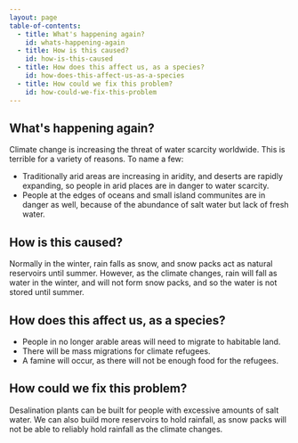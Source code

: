 ```yaml
---
layout: page
table-of-contents:
  - title: What's happening again?
    id: whats-happening-again
  - title: How is this caused?
    id: how-is-this-caused
  - title: How does this affect us, as a species?
    id: how-does-this-affect-us-as-a-species
  - title: How could we fix this problem?
    id: how-could-we-fix-this-problem
---
```

## What's happening again?

Climate change is increasing the threat of water scarcity worldwide. This is terrible for a variety of reasons. To name a few:

- Traditionally arid areas are increasing in aridity, and deserts are rapidly expanding, so people in arid places are in danger to water scarcity.
- People at the edges of oceans and small island communites are in danger as well, because of the abundance of salt water but lack of fresh water.

## How is this caused?

Normally in the winter, rain falls as snow, and snow packs act as natural reservoirs until summer. However, as the climate changes, rain will fall as water in the winter, and will not form snow packs, and so the water is not stored until summer.

## How does this affect us, as a species?

- People in no longer arable areas will need to migrate to habitable land.
- There will be mass migrations for climate refugees.
- A famine will occur, as there will not be enough food for the refugees.

## How could we fix this problem?

Desalination plants can be built for people with excessive amounts of salt water. We can also build more reservoirs to hold rainfall, as snow packs will not be able to reliably hold rainfall as the climate changes.